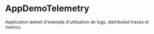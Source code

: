 # AppDemoTelemetry
Application dotnet d'exemple d'utilisation de logs, distributed traces et metrics.
